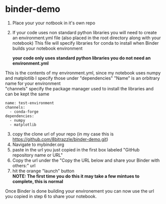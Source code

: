 # binder-demo

1. Place your your notbook in it's own repo

2. If your code uses non standard python libraries you will need to create an environment.yml file (also placed in the root directory along with your notebook)
   This file will specify libraries for conda to install when Binder builds your notebook environment
   
   **your code only uses standard python libraries you do not need an environment.yml**

This is the contents of my environment.yml, since my notebook uses numpy and matplotlib I specify those under "dependencies"
"Name" is an orbitrary name for your environment\
"channels" specify the package manager used to install the libraries and can be kept the same
```
name: test-environment
channels:
  - conda-forge
dependencies:
  - numpy
  - matplotlib
```  
  
3. copy the clone url of your repo (in my case this is https://github.com/8bitrazzle/binder-demo.git)
4. Navigate to mybinder.org
5. paste in the url you just copied in the first box labeled "GitHub repository name or URL"
6. Copy the url under the "Copy the URL below and share your Binder with others:" url
7. hit the orange "launch" button\
 **NOTE: The first time you do this it may take a few mintues to complete, this is normal**

Once Binder is done building your environement you can now use the url you copied in step 6 to share your notebook.
